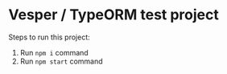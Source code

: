 # Vesper / TypeORM test project
Steps to run this project:

1. Run `npm i` command
2. Run `npm start` command
